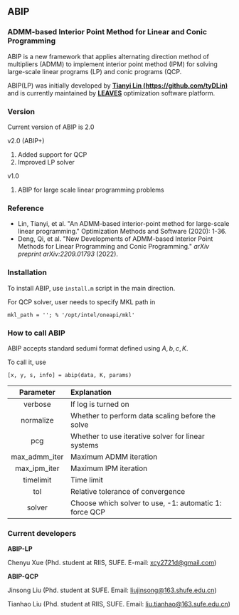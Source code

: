 ## ABIP
### ADMM-based Interior Point Method for Linear and Conic Programming

ABIP is a new framework that applies alternating direction method of multipliers (ADMM) to implement interior point method (IPM) for solving large-scale linear programs (LP) and conic programs (QCP.

ABIP(LP) was initially developed by **[Tianyi Lin (https://github.com/tyDLin)](https://github.com/tyDLin)** and is currently maintained by **[LEAVES](https://leaves.shufe.edu.cn)**  optimization software platform. 

### Version
Current version of ABIP is 2.0

v2.0 (ABIP+)

1. Added support for QCP
2. Improved LP solver

v1.0

1. ABIP for large scale linear programming problems

### Reference

- Lin, Tianyi, et al. "An ADMM-based interior-point method for large-scale linear programming." Optimization Methods and Software (2020): 1-36.
- Deng, Qi, et al. "New Developments of ADMM-based Interior Point Methods for Linear Programming and Conic Programming." *arXiv preprint arXiv:2209.01793* (2022).

### Installation

To install ABIP, use `install.m` script in the main direction.

For QCP solver,  user needs to specify MKL path in 

```
mkl_path = ''; % '/opt/intel/oneapi/mkl'
```

### How to call ABIP

ABIP accepts standard sedumi format defined using $A, b, c, K$.

To call it, use

```
[x, y, s, info] = abip(data, K, params)
```

|   Parameter   | Explanation                                            |
| :-----------: | :----------------------------------------------------- |
|    verbose    | If log is turned on                                    |
|   normalize   | Whether to perform data scaling before the solve       |
|      pcg      | Whether to use iterative solver for linear systems     |
| max_admm_iter | Maximum ADMM iteration                                 |
| max_ipm_iter  | Maximum IPM iteration                                  |
|   timelimit   | Time limit                                             |
|      tol      | Relative tolerance of convergence                      |
|    solver     | Choose which solver to use, -1: automatic 1: force QCP |

### Current developers

**ABIP-LP**

Chenyu Xue (Phd. student at RIIS, SUFE. E-mail: xcy2721d@gmail.com)

**ABIP-QCP**

Jinsong Liu (Phd. student at SUFE. Email: liujinsong@163.shufe.edu.cn)

Tianhao Liu (Phd. student at RIIS, SUFE. Email: liu.tianhao@163.sufe.edu.cn)
